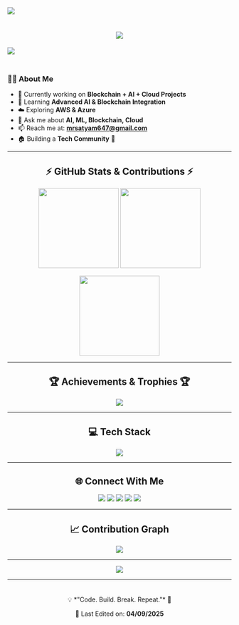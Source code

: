 <!-- 🔥 Gradient Divider (Thicker, Red + Colors) -->

<img src="https://user-images.githubusercontent.com/73097560/115834477-dbab4500-a447-11eb-908a-139a6edaec5c.gif">
<!-- 🔥 Animated Typing Header -->
<h1 align="center">
  <img src="https://readme-typing-svg.herokuapp.com?font=Orbitron&size=40&duration=2500&pause=1000&color=FF0000&center=true&vCenter=true&width=800&lines=Hi+%F0%9F%91%8B%2C+I'm+Satyam+Shukla;AI+%26+Blockchain+Enthusiast;Cloud+%7C+ML+%7C+Full-Stack+Developer;Always+Learning+New+Tech+🚀"/>
</h1>
<img src="https://user-images.githubusercontent.com/73097560/115834477-dbab4500-a447-11eb-908a-139a6edaec5c.gif">

<!-- 🔥 Gradient Divider -->
<p align="center">
  <img src="https://user-images.githubusercontent.com/73097560/243847911-6f4a3f7d-1af9-4a27-bc5e-6c7a1d3f0e2b.gif" width="100%" height="8px"/>
</p>

<!-- ✨ About Me -->
### 👨‍💻 About Me
- 🔭 Currently working on **Blockchain + AI + Cloud Projects**  
- 🌱 Learning **Advanced AI & Blockchain Integration**  
- ☁️ Exploring **AWS & Azure**  
- 💬 Ask me about **AI, ML, Blockchain, Cloud**  
- 📫 Reach me at: **[mrsatyam647@gmail.com](mailto:mrsatyam647@gmail.com)**  
- 🏠 Building a **Tech Community** 🚀  

---

<!-- 🚀 Stats Section -->
<h2 align="center">⚡ GitHub Stats & Contributions ⚡</h2>  

<p align="center">
  <img src="https://github-readme-stats.vercel.app/api?username=satyam-shukla&show_icons=true&theme=radical&hide_border=true" height="180px"/>
  <img src="https://streak-stats.demolab.com?user=satyam-shukla&theme=radical&hide_border=true" height="180px"/>
</p>

<p align="center">
  <img src="https://github-readme-stats.vercel.app/api/top-langs/?username=satyam-shukla&layout=compact&theme=radical&hide_border=true&langs_count=10" height="180px"/>
</p>

---

<!-- 🏆 Trophy -->
<h2 align="center">🏆 Achievements & Trophies 🏆</h2>  
<p align="center">
  <img src="https://github-profile-trophy.vercel.app/?username=satyam-shukla&theme=radical&no-frame=true&no-bg=true&row=1&column=7"/>
</p>

---

<!-- 💻 Tech Stack -->
<h2 align="center">💻 Tech Stack</h2>  

<p align="center">
  <img src="https://skillicons.dev/icons?i=git,aws,blockchain,py,react,nodejs,mongodb,java,cpp,js,tailwind,html,css,linux,vscode,github&perline=10" />
</p>

---

<!-- 🌐 Social Links -->
<h2 align="center">🌐 Connect With Me</h2>  

<p align="center">
  <a href="https://www.linkedin.com/in/satyam-shukla" target="blank"><img src="https://img.shields.io/badge/LinkedIn-%230077B5.svg?&style=for-the-badge&logo=linkedin&logoColor=white"/></a>
  <a href="https://twitter.com/satyamshukla" target="blank"><img src="https://img.shields.io/badge/Twitter-%231DA1F2.svg?&style=for-the-badge&logo=twitter&logoColor=white"/></a>
  <a href="https://www.instagram.com/satyam.shukla" target="blank"><img src="https://img.shields.io/badge/Instagram-%23E4405F.svg?&style=for-the-badge&logo=instagram&logoColor=white"/></a>
  <a href="https://satyamshukla.hashnode.dev" target="blank"><img src="https://img.shields.io/badge/Hashnode-2962FF?style=for-the-badge&logo=hashnode&logoColor=white"/></a>
  <a href="https://discord.gg/example" target="blank"><img src="https://img.shields.io/badge/Discord-%235865F2.svg?&style=for-the-badge&logo=discord&logoColor=white"/></a>
</p>

---

<!-- 🔥 Contribution Graph Animation -->
<h2 align="center">📈 Contribution Graph</h2>  

<p align="center">
  <img src="https://github-readme-activity-graph.vercel.app/graph?username=satyam-shukla&theme=redical&hide_border=true"/>
</p>

---

<!-- 👀 Profile Views -->
<div align="center">
  <img src="https://komarev.com/ghpvc/?username=satyam-shukla&label=Profile+Views&color=red&style=for-the-badge" />
</div>

---

<!-- 🔥 Gradient Divider (Footer) -->
<p align="center">
  <img src="https://user-images.githubusercontent.com/73097560/243847911-6f4a3f7d-1af9-4a27-bc5e-6c7a1d3f0e2b.gif" width="100%" height="8px"/>
</p>

<p align="center">
  💡 *"Code. Build. Break. Repeat."* 🚀  
</p>

<p align="center">  
  📅 Last Edited on: <b>04/09/2025</b>  
</p>
